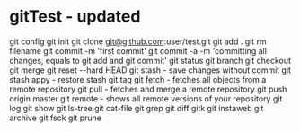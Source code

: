 # gitTest - updated
git config
git init
git clone git@github.com:user/test.git
git add .
git rm filename
git commit -m 'first commit'
git commit -a -m 'committing all changes, equals to git add and git commit'
git status
git branch
git checkout
git merge
git reset --hard HEAD
git stash - save changes without commit
git stash appy - restore stash
git tag
git fetch - fetches all objects from a remote repository
git pull - fetches and merge a remote repository
git push origin master
git remote - shows all remote versions of your repository
git log
git show
git ls-tree
git cat-file
git grep
git diff
gitk
git instaweb
git archive
git fsck
git prune

